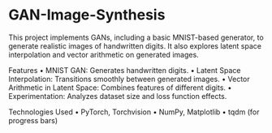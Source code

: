 # GAN-Image-Synthesis

This project implements GANs, including a basic MNIST-based generator, to generate realistic images of handwritten digits. It also explores latent space interpolation and vector arithmetic on generated images.

Features
•	MNIST GAN: Generates handwritten digits.
•	Latent Space Interpolation: Transitions smoothly between generated images.
•	Vector Arithmetic in Latent Space: Combines features of different digits.
•	Experimentation: Analyzes dataset size and loss function effects.

Technologies Used
•	PyTorch, Torchvision
•	NumPy, Matplotlib
•	tqdm (for progress bars)

